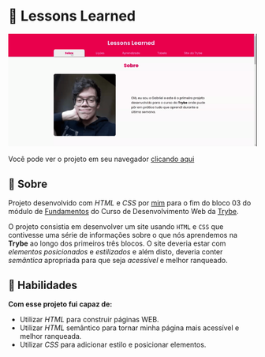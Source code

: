 # :pushpin: Lessons Learned

![Preview do Projeto](preview.gif)

Você pode ver o projeto em seu navegador [clicando aqui](https://gabrielfqk.github.io/projetos/1-lessons-learned/)

## :pencil: Sobre

Projeto desenvolvido com _HTML_ e _CSS_ por [mim](https://linkedin.com/in/gabrielfqk) para o fim do bloco 03 do módulo de [Fundamentos](https://github.com/GabrielFQK/trybe-exercicios/tree/main/1-fundamentos) do Curso de Desenvolvimento Web da [Trybe](https://betrybe.com).

O projeto consistia em desenvolver um site usando `HTML` e `CSS` que contivesse uma série de informações sobre o que nós aprendemos na **Trybe** ao longo dos primeiros três blocos. O site deveria estar com _elementos posicionados_ e _estilizados_ e além disto, deveria conter _semântica_ apropriada para que seja _acessível_ e melhor ranqueado.

## :hammer: Habilidades

**Com esse projeto fui capaz de:**

- Utilizar _HTML_ para construir páginas WEB.
- Utilizar _HTML_ semântico para tornar minha página mais acessível e melhor ranqueada.
- Utilizar _CSS_ para adicionar estilo e posicionar elementos.
